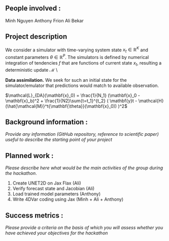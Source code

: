 ## People involved : 
Minh Nguyen
Anthony Frion
Ali Bekar

## Project description 
We consider a simulator with time-varying system state $x_t \in \mathbb{R}^K$ and constant parameters $\theta \in \mathbb{R}^P$. The simulators is defined by numerical integration of tendencies $f$ that are functions of current state $x_t$, resulting a deterministic update $\mathcal{M}$ \\

$\textbf{Data assimilation.}$ We seek for such an initial state for the simulator/emulator that predictions would match to available observation.

$\mathcal{L}_{DA}(\mathbf{x}_0) = \frac{1}{N_1} (\mathbf{x}_0 - \mathbf{x}_b)^2 + \frac{1}{N2}\sum{t=t_1}^{t_2} ( \mathbf{y}t - \mathcal{H}(\hat{\mathcal{M}}^t{\mathbf{\theta}}(\mathbf{x}_0)) )^2$

## Background information : 
*Provide any information (GitHub repository, reference to scientific paper) useful to describe the starting point of your project*  

## Planned work : 
*Please describe here what would be the main activities of the group during the hackathon*.
1. Create UNET2D on Jax Flax (Ali)
2. Verify forecast state and Jacobian (Ali)
3. Load trained model parameters (Anthony)
3. Write 4DVar coding using Jax (Minh + Ali + Anthony)

## Success metrics : 
*Please provide a criteria on the basis of which you will assess whether you have achieved your objectives for the hackathon*
